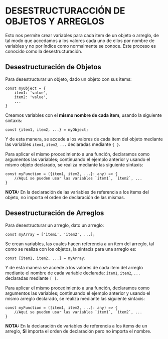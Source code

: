 # DESESTRUCTURACCIÓN DE OBJETOS Y ARREGLOS

Esto nos permite crear variables para cada item de un objeto o arreglo, de tal modo que accedamos a los valores cada uno de ellos por nombre de variables y no por índice como normalmente se conoce. Este proceso es conocido como la desestructuración.

## Desestructuración de Objetos

Para desestructurar un objeto, dado un objeto con sus items:

~~~
const myObject = {
    item1: 'value',
    item2: 'value',
    ...
}
~~~

Creamos variables con el **mismo nombre de cada item**, usando la siguiente sintaxis:

~~~
const {item1, item2, ...} = myObject;
~~~

Y de esta manera, se accede a los valores de cada item del objeto mediante las variables `item1`, `item2`, `...` declaradas mediante `{ }`.

Para aplicar el mismo procedimiento a una función, declaramos como argumentos las variables; continuando el ejemplo anterior y usando el mismo objeto declarado, se realiza mediante las siguiente sintaxis:

~~~
const myFunction = ({item1, item2, ...}: any) => {
    //Aquí se pueden usar las variables `item1`, `item2`, ...
}
~~~

**NOTA:** En la declaración de las variables de referencia a los items del objeto, no importa el orden de declaración de las mismas.

## Desestructuración de Arreglos

Para desestructurar un arreglo, dato un arreglo:

~~~
const myArray = ['item1', 'item2', ...];
~~~

Se crean variables, las cuales hacen referencia a un item del arreglo, tal como se realiza con los objetos, la sintaxis para una arreglo es:

~~~
const [item1, item2, ...] = myArray;
~~~

Y de esta manera se accede a los valores de cada item del arreglo mediante el nombre de cada variable declarada: `item1`, `item2`, `...` declaradas mediante `[ ]`.

Para aplicar el mismo procedimiento a una función, declaramos como argumentos las variables; continuando el ejemplo anterior y usando el mismo arreglo declarado, se realiza mediante las siguiente sintaxis:

~~~
const myFunction = ([item1, item2, ...]: any) => {
    //Aquí se pueden usar las variables `item1`, `item2`, ...
}
~~~

**NOTA:** En la declaración de variables de referencia a los items de un arreglo, **SI** importa el orden de declaración pero no importa el nombre.